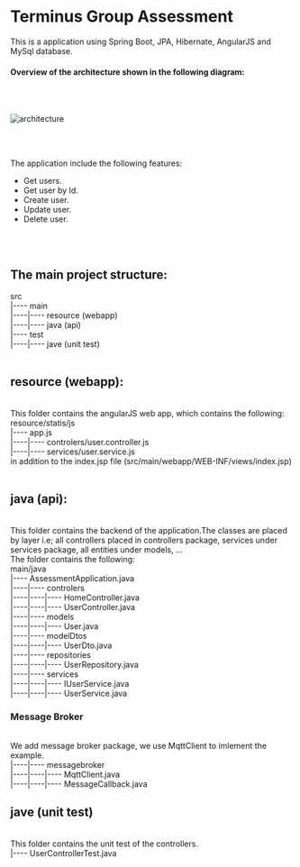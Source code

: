# Terminus Group Assessment

This is a application using Spring Boot, JPA, Hibernate, AngularJS and MySql database.

#### Overview of the architecture shown in the following diagram:

<br />
<br />

![architecture](https://user-images.githubusercontent.com/105771635/184167581-a59aa565-6892-48c2-b48b-dc483a2a2e1f.jpg)

<br />
<br />

The application include the following features:
- Get users.
- Get user by Id.
- Create user.
- Update user.
- Delete user.
<br />
<br />

## The main project structure:

src
<br />|---- main
<br />|----|---- resource (webapp)
<br />|----|---- java (api)
<br />|---- test
<br />|----|---- jave (unit test)
<br />
<br />
## resource (webapp):
<br />This folder contains the angularJS web app, which contains the following:
<br />resource/statis/js
<br />|---- app.js
<br />|----|---- controlers/user.controller.js
<br />|----|---- services/user.service.js
<br /> in addition to the index.jsp file (src/main/webapp/WEB-INF/views/index.jsp)
<br />
<br />
## java (api):
<br />This folder contains the backend of the application.The classes are placed by layer i.e; all controllers placed in controllers package, services under services package, all entities under models, ...
<br />The folder contains the following:
<br />main/java
<br />|---- AssessmentApplication.java
<br />|----|---- controlers
<br />|----|----|---- HomeController.java
<br />|----|----|---- UserController.java
<br />|----|---- models
<br />|----|----|---- User.java
<br />|----|---- modelDtos
<br />|----|----|---- UserDto.java
<br />|----|---- repositories
<br />|----|----|---- UserRepository.java
<br />|----|---- services
<br />|----|----|---- IUserService.java
<br />|----|----|---- UserService.java
<br />
### Message Broker
<br /> We add message broker package, we use MqttClient to imlement the example.
<br />|----|---- messagebroker
<br />|----|----|---- MqttClient.java
<br />|----|----|---- MessageCallback.java
## jave (unit test)
<br /> This folder contains the unit test of the controllers.
<br />|---- UserControllerTest.java
<br />
<br />
